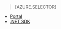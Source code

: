 ﻿> [AZURE.SELECTOR]
- [Portal](/documentation/articles/media-services-manage-content/)
- [.NET SDK](/documentation/articles/media-services-index-content/)

<!--HONumber=47-->
